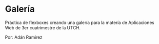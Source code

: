 # Galería
Práctica de flexboxes creando una galería para la matería de Aplicaciones Web de 3er cuatrimestre de la UTCH.

Por: Adán Ramirez
